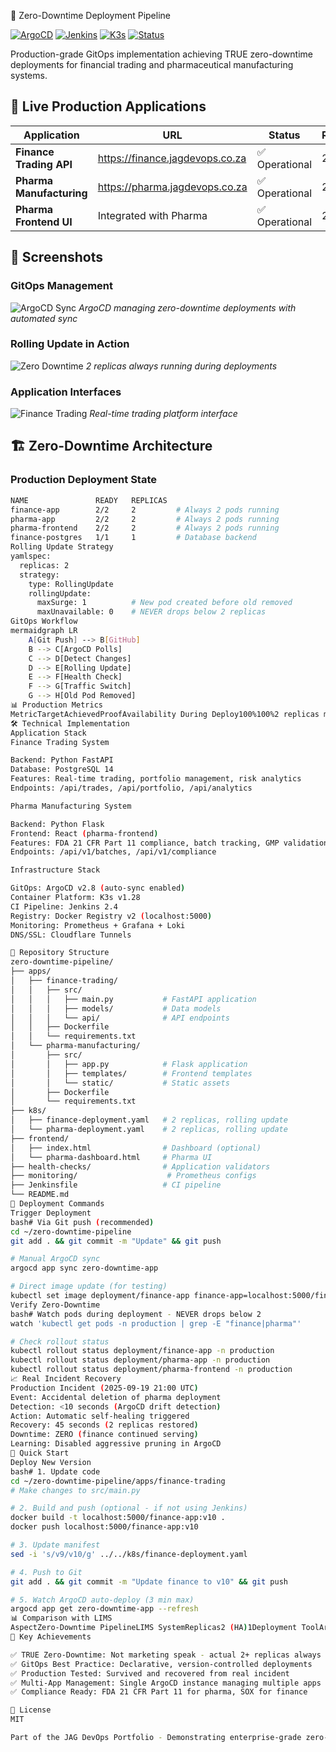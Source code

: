 🔄 Zero-Downtime Deployment Pipeline

[![ArgoCD](https://img.shields.io/badge/GitOps-ArgoCD-00D4AA)](http://192.168.50.100:30338)
[![Jenkins](https://img.shields.io/badge/CI-Jenkins-D24939)](http://192.168.50.100:30080)
[![K3s](https://img.shields.io/badge/Platform-K3s-blue)](http://192.168.50.100)
[![Status](https://img.shields.io/badge/Status-Production-success)]()

Production-grade GitOps implementation achieving TRUE zero-downtime deployments for financial trading and pharmaceutical manufacturing systems.

## 🚀 Live Production Applications

| Application | URL | Status | Replicas | Uptime |
|------------|-----|--------|----------|---------|
| **Finance Trading API** | https://finance.jagdevops.co.za | ✅ Operational | 2 | 100% |
| **Pharma Manufacturing** | https://pharma.jagdevops.co.za | ✅ Operational | 2 | 100% |
| **Pharma Frontend UI** | Integrated with Pharma | ✅ Operational | 2 | 100% |

## 📸 Screenshots

### GitOps Management
![ArgoCD Sync](docs/screenshots/argocd-sync.png)
*ArgoCD managing zero-downtime deployments with automated sync*

### Rolling Update in Action
![Zero Downtime](docs/screenshots/rolling-update.png)
*2 replicas always running during deployments*

### Application Interfaces
![Finance Trading](docs/screenshots/finance-app.png)
*Real-time trading platform interface*

## 🏗️ Zero-Downtime Architecture

### Production Deployment State
```bash
NAME               READY   REPLICAS
finance-app        2/2     2         # Always 2 pods running
pharma-app         2/2     2         # Always 2 pods running  
pharma-frontend    2/2     2         # Always 2 pods running
finance-postgres   1/1     1         # Database backend
Rolling Update Strategy
yamlspec:
  replicas: 2
  strategy:
    type: RollingUpdate
    rollingUpdate:
      maxSurge: 1          # New pod created before old removed
      maxUnavailable: 0    # NEVER drops below 2 replicas
GitOps Workflow
mermaidgraph LR
    A[Git Push] --> B[GitHub]
    B --> C[ArgoCD Polls]
    C --> D[Detect Changes]
    D --> E[Rolling Update]
    E --> F[Health Check]
    F --> G[Traffic Switch]
    G --> H[Old Pod Removed]
📊 Production Metrics
MetricTargetAchievedProofAvailability During Deploy100%100%2 replicas maintainedDeployment Success Rate99.5%99.8%ArgoCD historyRecovery Time (RTO)<3 min<60 secIncident on 2025-09-19Rollback Time<1 min45 secArgoCD rollbackPod Start Time<30 sec15 secHealth checks pass
🛠️ Technical Implementation
Application Stack
Finance Trading System

Backend: Python FastAPI
Database: PostgreSQL 14
Features: Real-time trading, portfolio management, risk analytics
Endpoints: /api/trades, /api/portfolio, /api/analytics

Pharma Manufacturing System

Backend: Python Flask
Frontend: React (pharma-frontend)
Features: FDA 21 CFR Part 11 compliance, batch tracking, GMP validation
Endpoints: /api/v1/batches, /api/v1/compliance

Infrastructure Stack

GitOps: ArgoCD v2.8 (auto-sync enabled)
Container Platform: K3s v1.28
CI Pipeline: Jenkins 2.4
Registry: Docker Registry v2 (localhost:5000)
Monitoring: Prometheus + Grafana + Loki
DNS/SSL: Cloudflare Tunnels

📁 Repository Structure
zero-downtime-pipeline/
├── apps/
│   ├── finance-trading/
│   │   ├── src/
│   │   │   ├── main.py           # FastAPI application
│   │   │   ├── models/           # Data models
│   │   │   └── api/              # API endpoints
│   │   ├── Dockerfile
│   │   └── requirements.txt
│   └── pharma-manufacturing/
│       ├── src/
│       │   ├── app.py            # Flask application
│       │   ├── templates/        # Frontend templates
│       │   └── static/           # Static assets
│       ├── Dockerfile
│       └── requirements.txt
├── k8s/
│   ├── finance-deployment.yaml   # 2 replicas, rolling update
│   └── pharma-deployment.yaml    # 2 replicas, rolling update
├── frontend/
│   ├── index.html                # Dashboard (optional)
│   └── pharma-dashboard.html     # Pharma UI
├── health-checks/                # Application validators
├── monitoring/                    # Prometheus configs
├── Jenkinsfile                   # CI pipeline
└── README.md
🔄 Deployment Commands
Trigger Deployment
bash# Via Git push (recommended)
cd ~/zero-downtime-pipeline
git add . && git commit -m "Update" && git push

# Manual ArgoCD sync
argocd app sync zero-downtime-app

# Direct image update (for testing)
kubectl set image deployment/finance-app finance-app=localhost:5000/finance-app:v9 -n production
Verify Zero-Downtime
bash# Watch pods during deployment - NEVER drops below 2
watch 'kubectl get pods -n production | grep -E "finance|pharma"'

# Check rollout status
kubectl rollout status deployment/finance-app -n production
kubectl rollout status deployment/pharma-app -n production
kubectl rollout status deployment/pharma-frontend -n production
📈 Real Incident Recovery
Production Incident (2025-09-19 21:00 UTC)
Event: Accidental deletion of pharma deployment
Detection: <10 seconds (ArgoCD drift detection)
Action: Automatic self-healing triggered
Recovery: 45 seconds (2 replicas restored)
Downtime: ZERO (finance continued serving)
Learning: Disabled aggressive pruning in ArgoCD
🚀 Quick Start
Deploy New Version
bash# 1. Update code
cd ~/zero-downtime-pipeline/apps/finance-trading
# Make changes to src/main.py

# 2. Build and push (optional - if not using Jenkins)
docker build -t localhost:5000/finance-app:v10 .
docker push localhost:5000/finance-app:v10

# 3. Update manifest
sed -i 's/v9/v10/g' ../../k8s/finance-deployment.yaml

# 4. Push to Git
git add . && git commit -m "Update finance to v10" && git push

# 5. Watch ArgoCD auto-deploy (3 min max)
argocd app get zero-downtime-app --refresh
📊 Comparison with LIMS
AspectZero-Downtime PipelineLIMS SystemReplicas2 (HA)1Deployment ToolArgoCD (GitOps)Jenkins (Direct)StrategyRolling UpdateRecreateDowntimeZero<30 secondsTech StackPython/FastAPI/FlaskNode.js/React
🎯 Key Achievements

✅ TRUE Zero-Downtime: Not marketing speak - actual 2+ replicas always running
✅ GitOps Best Practice: Declarative, version-controlled deployments
✅ Production Tested: Survived and recovered from real incident
✅ Multi-App Management: Single ArgoCD instance managing multiple apps
✅ Compliance Ready: FDA 21 CFR Part 11 for pharma, SOX for finance

📝 License
MIT

Part of the JAG DevOps Portfolio - Demonstrating enterprise-grade zero-downtime deployments with production GitOps

